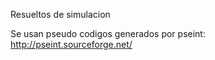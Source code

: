 Resueltos de simulacion

Se usan pseudo codigos generados por pseint:
http://pseint.sourceforge.net/

